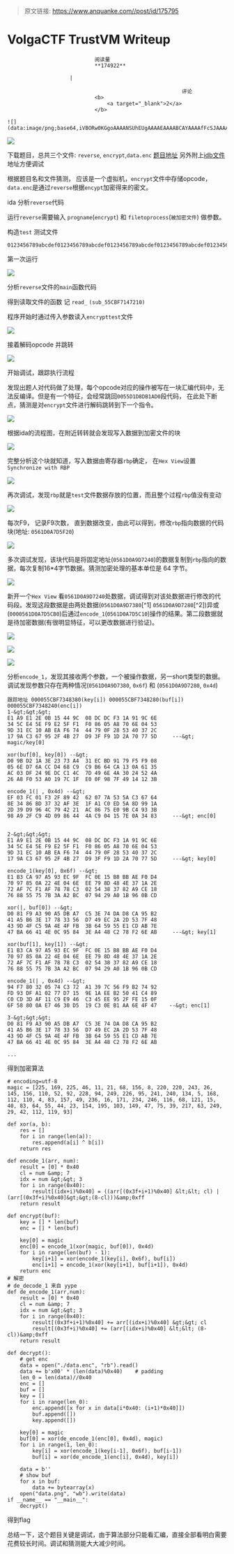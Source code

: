 > 原文链接: https://www.anquanke.com//post/id/175795 


# VolgaCTF TrustVM Writeup


                                阅读量   
                                **174922**
                            
                        |
                        
                                                            评论
                                <b>
                                    <a target="_blank">2</a>
                                </b>
                                                                                                                                    ![](data:image/png;base64,iVBORw0KGgoAAAANSUhEUgAAAAEAAAABCAYAAAAfFcSJAAAAAXNSR0IArs4c6QAAAARnQU1BAACxjwv8YQUAAAAJcEhZcwAADsQAAA7EAZUrDhsAAAANSURBVBhXYzh8+PB/AAffA0nNPuCLAAAAAElFTkSuQmCC)
                                                                                            



[![](https://p2.ssl.qhimg.com/dm/1024_578_/t013f8bc6e9b27829e8.jpg)](https://p2.ssl.qhimg.com/dm/1024_578_/t013f8bc6e9b27829e8.jpg)



下载题目，总共三个文件: `reverse`, `encrypt`,`data.enc` [题目地址](https://drive.google.com/drive/folders/1xi005iFU8PYxWl4ofCzPaKQny-KoTV0L?usp=sharing) 另外附上[idb文件](https://drive.google.com/open?id=1Toe2873nlTox556oVeBCocY818rjErch)地址方便调试

根据题目名和文件猜测， 应该是一个虚拟机，`encrypt`文件中存储opcode， `data.enc`是通过`reverse`根据`encypt`加密得来的密文。

ida 分析`reverse`代码

运行`reverse`需要输入 `progname`(`encrypt`) 和 `filetoprocess`(`被加密文件`) 做参数。

构造`test` 测试文件

```
0123456789abcdef0123456789abcdef0123456789abcdef0123456789abcdef0123456789abcdef0123456789abcdef0123456789abcdef0123456789abcdef
```

第一次运行

[![](https://p3.ssl.qhimg.com/t0137c1bb5cfe2c4047.png)](https://p3.ssl.qhimg.com/t0137c1bb5cfe2c4047.png)

分析`reverse`文件的`main`函数代码

得到读取文件的函数 记 `read_` `(sub_55CBF7147210)`

程序开始时通过传入参数读入`encrypttest`文件

[![](https://p1.ssl.qhimg.com/t01fde83869e788579c.png)](https://p1.ssl.qhimg.com/t01fde83869e788579c.png)

接着解码opcode 并跳转

[![](https://p2.ssl.qhimg.com/t01b7ca211fcf501149.png)](https://p2.ssl.qhimg.com/t01b7ca211fcf501149.png)

开始调试，跟踪执行流程

发现出题人对代码做了处理，每个opcode对应的操作被写在一块汇编代码中，无法反编译。但是有一个特征，会经常跳回`0055D1D8DB1AD0`段代码， 在此处下断点，猜测是对`encrypt`文件进行解码跳转到下一个指令。

[![](https://p2.ssl.qhimg.com/t014b126d59a9a20f3b.png)](https://p2.ssl.qhimg.com/t014b126d59a9a20f3b.png)

根据ida的流程图，在附近转转就会发现写入数据到加密文件的块

[![](https://p0.ssl.qhimg.com/t012160a52acb9eed0b.png)](https://p0.ssl.qhimg.com/t012160a52acb9eed0b.png)

完整分析这个块就知道，写入数据由寄存器`rbp`确定， 在`Hex View`设置 `Synchronize with RBP`

[![](https://p5.ssl.qhimg.com/t019d64a6b9713cea22.png)](https://p5.ssl.qhimg.com/t019d64a6b9713cea22.png)

再次调试，发现`rbp`就是`test`文件数据存放的位置，而且整个过程`rbp`值没有变动

[![](https://p2.ssl.qhimg.com/t01f0684570f2b14b6c.png)](https://p2.ssl.qhimg.com/t01f0684570f2b14b6c.png)

每次F9， 记录F9次数， 直到数据改变，由此可以得到，修改`rbp`指向数据的代码块(地址: `0561D0A7D5F20`)

[![](https://p0.ssl.qhimg.com/t014737ba4d53321016.png)](https://p0.ssl.qhimg.com/t014737ba4d53321016.png)

多次调试发现，该块代码是将固定地址(`0561D0A9D7240`)的数据复制到`rbp`指向的数据，每次复制16*4字节数据。猜测加密处理的基本单位是 64 字节。

[![](https://p4.ssl.qhimg.com/t01f4cd2e11512e8350.png)](https://p4.ssl.qhimg.com/t01f4cd2e11512e8350.png)

新开一个`Hex View` 看`0561D0A9D7240`处数据，调试得到对该处数据进行修改的代码段。发现这段数据是由两处数据(`0561D0A9D7380`[^1] `0561D0A9D7280`[^2])异或 (`0000561D0A7D5CB0`)后通过`encode_1`(`0561D0A7D5C10`)操作的结果。第二段数据就是待加密数据(有很明显特征，可以更改数据进行验证)。

[![](https://p1.ssl.qhimg.com/t01984a413550cdd789.png)](https://p1.ssl.qhimg.com/t01984a413550cdd789.png)

[![](https://p3.ssl.qhimg.com/t01bf0a957cadeb0cf3.png)](https://p3.ssl.qhimg.com/t01bf0a957cadeb0cf3.png)

[![](https://p0.ssl.qhimg.com/t0131ce53a92f3aa9b9.png)](https://p0.ssl.qhimg.com/t0131ce53a92f3aa9b9.png)

分析`encode_1`，发现其接收两个参数，一个被操作数据，另一short类型的数据。调试发现参数只存在两种情况(`0561D0A9D7380`, `0x6f`) 和 (`0561D0A9D7280`, `0x4d`)

```
跟踪地址 000055CBF7348380(key[i]) 000055CBF7348280(buf[i]) 000055CBF7348240(enc[i])
1-&gt;&gt;&gt;
E1 A9 E1 2E 0B 15 44 9C  08 DC DC F3 1A 91 9C 6E
34 5C E4 5E F9 E2 5F F1  F0 86 05 A8 70 6E 04 53
9D 31 EC 10 AB EA F6 74  44 79 0F 28 53 40 37 2C
17 9A C3 67 95 2F 4B 27  D9 3F F9 1D 2A 70 77 5D     ---&gt; magic/key[0]

xor(buf[0], key[0]) --&gt;
D0 9B D2 1A 3E 23 73 A4  31 EC BD 91 79 F5 F9 08
05 6E D7 6A CC D4 68 C9  C9 B6 64 CA 13 0A 61 35
AC 03 DF 24 9E DC C1 4C  7D 49 6E 4A 30 24 52 4A
26 A8 F0 53 A0 19 7C 1F  E0 0F 98 7F 49 14 12 3B

encode_1(| , 0x4d) --&gt;
EF 03 FC 01 F3 2F 89 42  62 07 7A 53 5A C3 67 64
8E 34 86 BD 37 32 AF 3E  1F A1 C0 ED 5A 8D 99 1A
2D 39 D9 96 4C 79 42 21  AC 86 75 E0 9B C4 93 3B
98 A9 2F C9 4D 09 86 44  4A C9 04 15 7E 0A 34 83     ---&gt; enc[0]


2-&gt;&gt;&gt;
E1 A9 E1 2E 0B 15 44 9C  08 DC DC F3 1A 91 9C 6E
34 5C E4 5E F9 E2 5F F1  F0 86 05 A8 70 6E 04 53
9D 31 EC 10 AB EA F6 74  44 79 0F 28 53 40 37 2C
17 9A C3 67 95 2F 4B 27  D9 3F F9 1D 2A 70 77 5D     ---&gt; key[0]

encode_1(key[0], 0x6f) --&gt;
E1 B3 CA 97 A5 93 EC 9F  FC 0E 15 B8 BB AE F0 D4
70 97 85 0A 22 4E 04 6E  EE 79 8D 48 4E 37 1A 2E
72 AF 7C F1 AF 78 78 C3  02 54 38 37 82 A9 CE 18
76 88 55 75 7B 3A A2 BC  07 94 29 A0 1B 96 0B CD  

xor(|, buf[0]) --&gt;
D0 81 F9 A3 90 A5 DB A7  C5 3E 74 DA D8 CA 95 B2
41 A5 B6 3E 17 78 33 56  D7 49 EC 2A 2D 53 7F 48
43 9D 4F C5 9A 4E 4F FB  3B 64 59 55 E1 CD AB 7E
47 BA 66 41 4E 0C 95 84  3E A4 48 C2 78 F2 6E AB     ---&gt; key[1]

xor(buf[1], key[1]) --&gt;
E1 B3 CA 97 A5 93 EC 9F  FC 0E 15 B8 BB AE F0 D4
70 97 85 0A 22 4E 04 6E  EE 79 8D 48 4E 37 1A 2E
72 AF 7C F1 AF 78 78 C3  02 54 38 37 82 A9 CE 18
76 88 55 75 7B 3A A2 BC  07 94 29 A0 1B 96 0B CD 

encode_1(| , 0x4d) --&gt;
94 F7 80 32 05 74 C3 72  A1 39 7C 56 F9 B2 74 92
FD 93 DF A1 02 77 D7 15  9E 1A EE B2 50 41 C4 89
C0 CD 3D AF 11 C9 E9 46  C3 45 EE 95 2F FE 15 0F
6F 58 80 0A E7 46 30 D5  19 C3 0E B1 AA 6E 4F 47    --&gt; enc[1]

3-&gt;&gt;&gt;
D0 81 F9 A3 90 A5 DB A7  C5 3E 74 DA D8 CA 95 B2
41 A5 B6 3E 17 78 33 56  D7 49 EC 2A 2D 53 7F 48
43 9D 4F C5 9A 4E 4F FB  3B 64 59 55 E1 CD AB 7E
47 BA 66 41 4E 0C 95 84  3E A4 48 C2 78 F2 6E AB

...
```

得到加密算法

```
# encoding=utf-8
magic = [225, 169, 225, 46, 11, 21, 68, 156, 8, 220, 220, 243, 26, 145, 156, 110, 52, 92, 228, 94, 249, 226, 95, 241, 240, 134, 5, 168, 112, 110, 4, 83, 157, 49, 236, 16, 171, 234, 246, 116, 68, 121, 15, 40, 83, 64, 55, 44, 23, 154, 195, 103, 149, 47, 75, 39, 217, 63, 249, 29, 42, 112, 119, 93]

def xor(a, b):
    res = []
    for i in range(len(a)):
        res.append(a[i] ^ b[i])
    return res

def encode_1(arr, num):
    result = [0] * 0x40
    cl = num &amp; 7
    idx = num &gt;&gt; 3
    for i in range(0x40):
        result[(idx+i)%0x40] = ((arr[(0x3f+i+1)%0x40] &lt;&lt; cl) | (arr[(0x3f+i)%0x40]&gt;&gt;(8-cl)))&amp;0xff
    return result

def encrypt(buf):
    key = [] * len(buf)
    enc = [] * len(buf)

    key[0] = magic
    enc[0] = encode_1(xor(magic, buf[0]), 0x4d)
    for i in range(len(buf) - 1):
        key[i+1] = xor(encode_1(key[i], 0x6f), buf[i])
        enc[i+1] = encode_1(xor(key[i+1], buf[i+1]), 0x4d)
    return enc
# 解密
# de_decode_1 来自 yype
def de_encode_1(arr,num):
    result = [0] * 0x40
    cl = num &amp; 7
    idx = num &gt;&gt; 3
    for i in range(0x40):
        result[(0x3f+i+1)%0x40] += arr[(idx+i)%0x40] &gt;&gt; cl
        result[(0x3f+i)%0x40] += (arr[(idx+i)%0x40] &lt;&lt; (8-cl))&amp;0xff
    return result

def decrypt():
    # get enc
    data = open("./data.enc", "rb").read()
    data += b'x00' * (len(data)%0x40)    # padding
    len_0 = len(data)//0x40
    enc = []
    buf = []
    key = []
    for i in range(len_0):
        enc.append([x for x in data[i*0x40: (i+1)*0x40]])
        buf.append([])
        key.append([])

    key[0] = magic 
    buf[0] = xor(de_encode_1(enc[0], 0x4d), magic)
    for i in range(1, len_0):
        key[i] = xor(encode_1(key[i-1], 0x6f), buf[i-1])
        buf[i] = xor(de_encode_1(enc[i], 0x4d), key[i])

    data = b''
    # show buf
    for x in buf:
        data += bytearray(x)
    open("data.png", "wb").write(data)
if __name__ == "__main__":
    decrypt()
```

得到flag

总结一下，这个题目关键是调试，由于算法部分只能看汇编，直接全部看明白需要花费较长时间。调试和猜测能大大减少时间。
